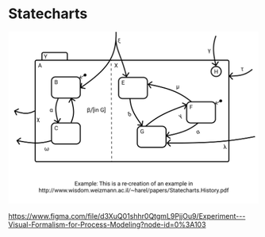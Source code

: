 # Statecharts

![Statecharts](./Playground-2.png)

https://www.figma.com/file/d3XuQ01shhr0QtgmL9PjjOu9/Experiment---Visual-Formalism-for-Process-Modeling?node-id=0%3A103
